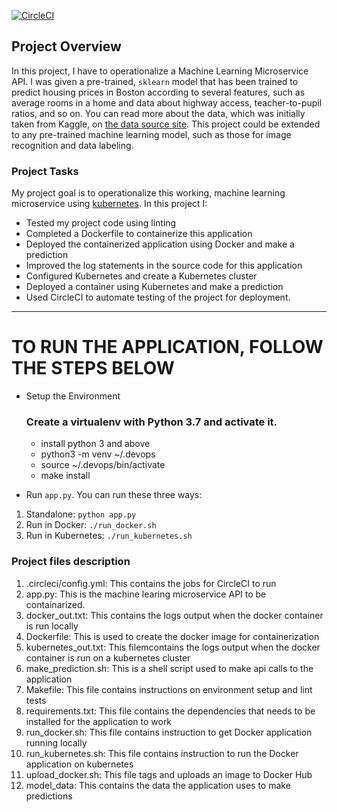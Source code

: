[![CircleCI](https://circleci.com/gh/Lodakins/udacity-microservices/tree/master.svg?style=svg)](https://circleci.com/gh/Lodakins/udacity-microservices/tree/master)

## Project Overview

In this project, I have to operationalize a Machine Learning Microservice API. I was given a pre-trained, `sklearn` model that has been trained to predict housing prices in Boston according to several features, such as average rooms in a home and data about highway access, teacher-to-pupil ratios, and so on. You can read more about the data, which was initially taken from Kaggle, on [the data source site](https://www.kaggle.com/c/boston-housing). This project could be extended to any pre-trained machine learning model, such as those for image recognition and data labeling.

### Project Tasks

My project goal is to operationalize this working, machine learning microservice using [kubernetes](https://kubernetes.io/). In this project I:
* Tested my project code using linting
* Completed a Dockerfile to containerize this application
* Deployed the containerized application using Docker and make a prediction
* Improved the log statements in the source code for this application
* Configured Kubernetes and create a Kubernetes cluster
* Deployed a container using Kubernetes and make a prediction
* Used CircleCI to automate testing of the project for deployment.

---

# TO RUN THE APPLICATION, FOLLOW THE STEPS BELOW

* Setup the Environment

    ### Create a virtualenv with Python 3.7 and activate it.
    * install python 3 and above
    * python3 -m venv ~/.devops
    * source ~/.devops/bin/activate
    * make install

* Run `app.py`. You can run these three ways:

1. Standalone:  `python app.py`
2. Run in Docker:  `./run_docker.sh`
3. Run in Kubernetes:  `./run_kubernetes.sh`

###  Project files description

1. .circleci/config.yml: This contains the jobs for CircleCI to run
2. app.py: This is the machine learing microservice API to be containarized.
3. docker_out.txt: This contains the logs output when the docker container is run locally
4. Dockerfile: This is used to create the docker image for containerization
5. kubernetes_out.txt: This filemcontains the logs output when the docker container is run on a kubernetes cluster
6. make_prediction.sh: This is a shell script  used to make api calls to the application
7. Makefile: This file contains instructions on environment setup and lint tests
8. requirements.txt: This file contains the dependencies that needs to be installed for the application to work
9. run_docker.sh: This file contains instruction to get Docker application running locally
10. run_kubernetes.sh: This file contains instruction to run the Docker application on kubernetes
11. upload_docker.sh: This file tags and uploads an image to Docker Hub
12. model_data: This contains the data the application uses to make predictions
